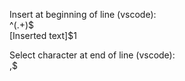 Insert at beginning of line (vscode):  
^(.+)$  
[Inserted text]$1  

Select character at end of line (vscode):  
,$
